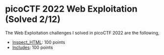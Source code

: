 # picoCTF 2022 Web Exploitation (Solved 2/12)

The Web Exploitation challenges I solved in picoCTF 2022 are the following,

- [Inspect_HTML](./Inspect_HTML): 100 points
- [Includes](./Includes): 100 points




